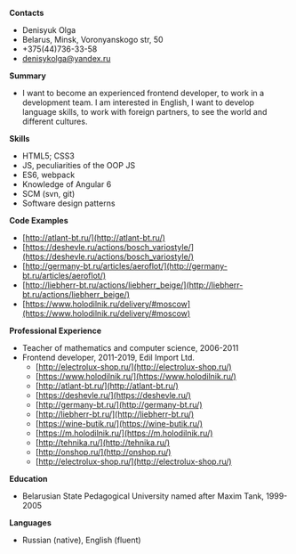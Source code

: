 
**Contacts**  

* Denisyuk Olga 
* Belarus, Minsk, Voronyanskogo str, 50 
* +375(44)736-33-58 
* [denisykolga@yandex.ru](mailto:denisykolga@yandex.ru)  

**Summary**  

* I want to become an experienced frontend developer, to work in a development team. I am interested in English, I want to develop language skills, to work with foreign partners, to see the world and different cultures.  

**Skills**  

* HTML5; CSS3 
* JS, peculiarities of the OOP JS 
* ES6, webpack 
* Knowledge of Angular 6 
* SCM (svn, git) 
* Software design patterns  

**Code Examples**  

* [http://atlant-bt.ru/](http://atlant-bt.ru/)
* [https://deshevle.ru/actions/bosch_variostyle/](https://deshevle.ru/actions/bosch_variostyle/)  
* [http://germany-bt.ru/articles/aeroflot/](http://germany-bt.ru/articles/aeroflot/)  
* [http://liebherr-bt.ru/actions/liebherr_beige/](http://liebherr-bt.ru/actions/liebherr_beige/)  
* [https://www.holodilnik.ru/delivery/#moscow](https://www.holodilnik.ru/delivery/#moscow)  

**Professional Experience**  

* Teacher of mathematics and computer science, 2006-2011 
* Frontend developer, 2011-2019, Edil Import Ltd. 
    * [http://electrolux-shop.ru/](http://electrolux-shop.ru/)
    * [https://www.holodilnik.ru/](https://www.holodilnik.ru/) 
    * [http://atlant-bt.ru/](http://atlant-bt.ru/) 
    * [https://deshevle.ru/](https://deshevle.ru/) 
    * [http://germany-bt.ru/](http://germany-bt.ru/)  
    * [http://liebherr-bt.ru/](http://liebherr-bt.ru/) 
    * [https://wine-butik.ru/](https://wine-butik.ru/) 
    * [https://m.holodilnik.ru/](https://m.holodilnik.ru/) 
    * [http://tehnika.ru/](http://tehnika.ru/) 
    * [http://onshop.ru/](http://onshop.ru/) 
    * [http://electrolux-shop.ru/](http://electrolux-shop.ru/)    
	
**Education** 

* Belarusian State Pedagogical University named after Maxim Tank, 1999-2005  

**Languages**  

* Russian (native), English (fluent)  
